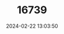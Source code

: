 ---
title: "16739"
category: "Petinomys setosus"
draft: false
date: 2024-02-22 13:03:50
languages:
  English: ["Temminck's Flying Squirrel"]
---